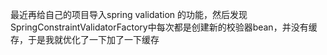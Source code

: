 最近再给自己的项目导入spring validation 的功能，然后发现SpringConstraintValidatorFactory中每次都是创建新的校验器bean，并没有缓存，于是我就优化了一下加了一下缓存
